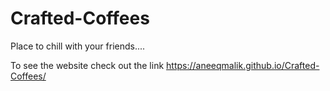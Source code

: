 # Crafted-Coffees
Place to chill with your friends....


To see the website check out the link https://aneeqmalik.github.io/Crafted-Coffees/
